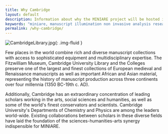 ```yaml
---
title: Why Cambridge
layout: default
description: Information about why the MINIARE project will be hosted in Cambridge.
keywords: "miniare, manuscript illumination non invasive analysis research and expertise, why cambridge"
permalink: /why-cambridge/
---
```


![CambridgeLibrary.jpg]({{site.baseurl}}/images/CambridgeLibrary.jpg){: .img-fluid }


Few places in the world combine rich and diverse manuscript collections with access to sophisticated equipment and multidisciplinary expertise. The Fitzwilliam Museum, Cambridge University Library and the Colleges preserve one of the largest and finest collections of European medieval and Renaissance manuscripts as well as important African and Asian material, representing the history of manuscript production across three continents over four millennia (1350 BC-19th c. AD).

Additionally, Cambridge has an extraordinary concentration of leading scholars working in the arts, social sciences and humanities, as well as some of the world's finest conservators and scientists. Cambridge University's Departments of Chemistry and Physics are among the leaders world-wide. Existing collaborations between scholars in these diverse fields have laid the foundation of the sciences-humanities-arts synergy indispensible for MINIARE.
